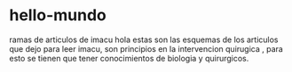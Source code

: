 # hello-mundo
ramas de articulos de imacu
hola estas son las esquemas de los articulos que dejo para leer imacu, son principios en la intervencion quirugica , para esto se tienen que tener conocimientos de biologia y quirurgicos.
